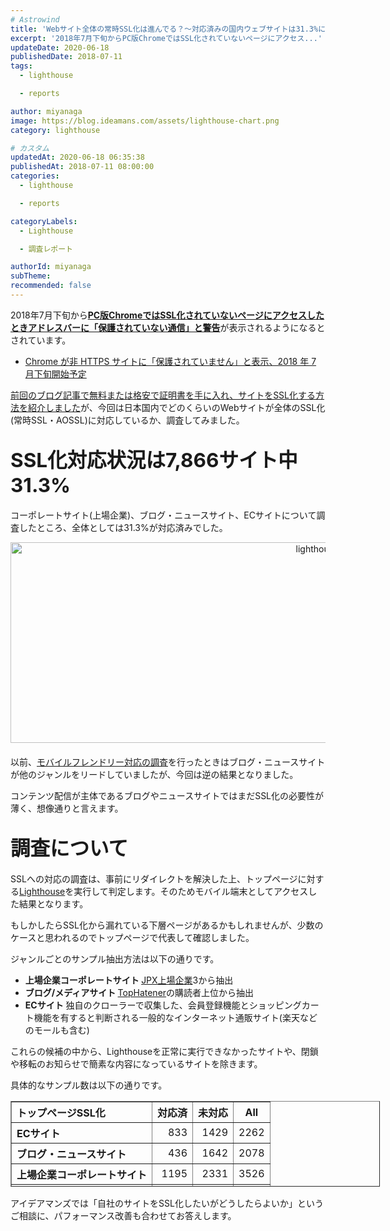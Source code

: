 ```yaml
---
# Astrowind
title: 'Webサイト全体の常時SSL化は進んでる？〜対応済みの国内ウェブサイトは31.3%にとどまる。'
excerpt: '2018年7月下旬からPC版ChromeではSSL化されていないページにアクセス...'
updateDate: 2020-06-18
publishedDate: 2018-07-11
tags: 
  - lighthouse

  - reports

author: miyanaga
image: https://blog.ideamans.com/assets/lighthouse-chart.png
category: lighthouse

# カスタム
updatedAt: 2020-06-18 06:35:38
publishedAt: 2018-07-11 08:00:00
categories: 
  - lighthouse

  - reports

categoryLabels: 
  - Lighthouse

  - 調査レポート

authorId: miyanaga
subTheme: 
recommended: false
---
```


<p>2018年7月下旬から<span style="text-decoration: underline;"><strong>PC版</strong><strong>ChromeではSSL化されていないページにアクセスしたときアドレスバーに「保護されていない通信」と警告</strong></span>が表示されるようになるとされています。</p>
<ul><li><a href="https://blog.trendmicro.co.jp/archives/19284">Chrome が非 HTTPS サイトに「保護されていません」と表示、2018 年 7 月下旬開始予定</a></li></ul>
<p><a href="https://blog.ideamans.com/2018/07/https3.html">前回のブログ記事で無料または格安で証明書を手に入れ、サイトをSSL化する方法を紹介しました</a>が、今回は日本国内でどのくらいのWebサイトが全体のSSL化(常時SSL・AOSSL)に対応しているか、調査してみました。</p>
<h2><span style="font-size: 1.5em;">SSL化対応状況は7,866サイト中31.3%</span></h2>
<p>コーポレートサイト(上場企業)、ブログ・ニュースサイト、ECサイトについて調査したところ、全体としては31.3%が対応済みでした。</p>
<p> </p>
<p><img alt="lighthouse-chart.png" src="https://blog.ideamans.com/assets/lighthouse-chart.png" width="1036" height="321" class="mt-image-center" style="text-align: center; display: block; margin: 0 auto 20px;"></p>
<p> </p>
<p>以前、<a href="https://blog.ideamans.com/2018/06/lighthouse-mobile-friendly.html">モバイルフレンドリー対応の調査</a>を行ったときはブログ・ニュースサイトが他のジャンルをリードしていましたが、今回は逆の結果となりました。</p>
<p>コンテンツ配信が主体であるブログやニュースサイトではまだSSL化の必要性が薄く、想像通りと言えます。</p>
<h2><span style="font-size: 1.5em;">調査について</span></h2>
<p>SSLへの対応の調査は、事前にリダイレクトを解決した上、トップページに対する<a href="https://developers.google.com/web/tools/lighthouse/?hl=ja">Lighthouse</a>を実行して判定します。そのためモバイル端末としてアクセスした結果となります。</p>
<p>もしかしたらSSL化から漏れている下層ページがあるかもしれませんが、少数のケースと思われるのでトップページで代表して確認しました。</p>
<p>ジャンルごとのサンプル抽出方法は以下の通りです。</p>
<ul><li><span><strong>上場企業コーポレートサイト </strong></span><a href="https://www.jpx.co.jp/listing/co/" title="JPX上場企業">JPX上場企業</a>3から抽出</li><li><span><strong>ブログ/メディアサイト </strong></span><a href="https://tophatenar.com/" title="TopHatenar">TopHatener</a>の購読者上位から抽出</li><li><span><strong>ECサイト</strong></span> 独自のクローラーで収集した、会員登録機能とショッピングカート機能を有すると判断される一般的なインターネット通販サイト(楽天などのモールも含む)</li></ul>
<p>これらの候補の中から、Lighthouseを正常に実行できなかったサイトや、閉鎖や移転のお知らせで簡素な内容になっているサイトを除きます。</p>
<p>具体的なサンプル数は以下の通りです。</p>
<table border="1" cellpadding="5" cellapacing="0" class="tablestyle" style="width: 591px; height: 137px;">
<thead>
<tr><th style="text-align: left;">トップページSSL化</th><th>対応済</th><th>未対応</th><th>All</th></tr>
</thead>
<tbody>
<tr><th style="text-align: left;">ECサイト</th>
<td style="text-align: right;">833</td>
<td style="text-align: right;">1429</td>
<td style="text-align: right;">2262</td>
</tr>
<tr><th style="text-align: left;">ブログ・ニュースサイト</th>
<td style="text-align: right;">436</td>
<td style="text-align: right;">1642</td>
<td style="text-align: right;">2078</td>
</tr>
<tr><th style="text-align: left;">上場企業コーポレートサイト</th>
<td style="text-align: right;">1195</td>
<td style="text-align: right;">2331</td>
<td style="text-align: right;">3526</td>
</tr>
<tr><th style="text-align: left;">All</th>
<td style="text-align: right;">2464</td>
<td style="text-align: right;">5402</td>
<td style="text-align: right;">7866</td>
</tr>
</tbody>
</table>
<p> </p>
<p>アイデアマンズでは「自社のサイトをSSL化したいがどうしたらよいか」というご相談に、パフォーマンス改善も合わせてお答えします。</p>
